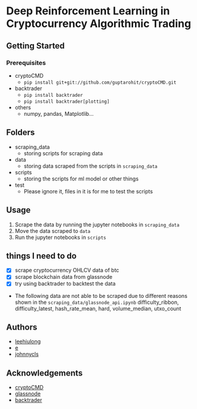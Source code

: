# Deep Reinforcement Learning in Cryptocurrency Algorithmic Trading


## Getting Started
### Prerequisites
* cryptoCMD
	* `pip install git+git://github.com/guptarohit/cryptoCMD.git`
* backtrader
	* `pip install backtrader`
	* `pip install backtrader[plotting]`
* others
	* numpy, pandas, Matplotlib...

## Folders
* scraping_data
	* storing scripts for scraping data
* data
	* storing data scraped from the scripts in `scraping_data`
* scripts
	* storing the scripts for ml model or other things
* test
	* Please ignore it, files in it is for me to test the scripts

## Usage
1. Scrape the data by running the jupyter notebooks in `scraping_data`
2. Move the data scraped to `data`
3. Run the jupyter notebooks in `scripts`

## things I need to do
- [x] scrape cryptocurrency OHLCV data of btc
- [x] scrape blockchain data from glassnode 
- [x] try using backtrader to backtest the data 
* The following data are not able to be scraped due to different reasons shown in the `scraping_data/glassnode_api.ipynb`
difficulty_ribbon, difficulty_latest, hash_rate_mean, hard, volume_median, utxo_count

## Authors
* [leehiulong](https://github.com/leehiulong)
* [e](https://github.com/Nonug)
* [johnnycls](https://github.com/johnnycls)

## Acknowledgements
* [cryptoCMD](https://github.com/guptarohit/cryptoCMD)
* [glassnode](https://glassnode.com/)
* [backtrader](https://www.backtrader.com/)